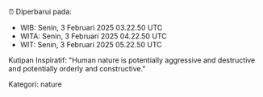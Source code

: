 ⏰ Diperbarui pada:
- WIB: Senin, 3 Februari 2025 03.22.50 UTC
- WITA: Senin, 3 Februari 2025 04.22.50 UTC
- WIT: Senin, 3 Februari 2025 05.22.50 UTC

Kutipan Inspiratif:
"Human nature is potentially aggressive and destructive and potentially orderly and constructive."


Kategori: nature

